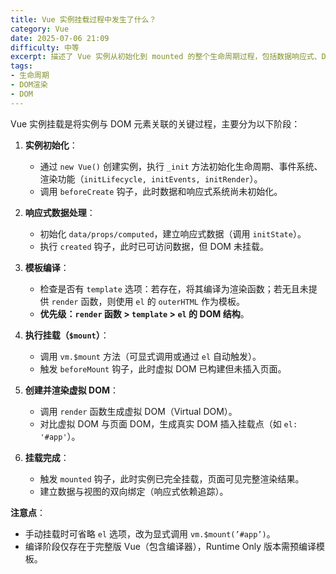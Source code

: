 ```yaml
---
title: Vue 实例挂载过程中发生了什么？
category: Vue
date: 2025-07-06 21:09
difficulty: 中等
excerpt: 描述了 Vue 实例从初始化到 mounted 的整个生命周期过程，包括数据响应式、DOM 挂载和虚拟 DOM 渲染。
tags:
- 生命周期
- DOM渲染
- DOM
---
```

Vue 实例挂载是将实例与 DOM 元素关联的关键过程，主要分为以下阶段：  
1. **实例初始化**：  
   - 通过 `new Vue()` 创建实例，执行 `_init` 方法初始化生命周期、事件系统、渲染功能（`initLifecycle, initEvents, initRender`）。  
   - 调用 `beforeCreate` 钩子，此时数据和响应式系统尚未初始化。  

2. **响应式数据处理**：  
   - 初始化 `data/props/computed`，建立响应式数据（调用 `initState`）。  
   - 执行 `created` 钩子，此时已可访问数据，但 DOM 未挂载。  

3. **模板编译**：  
   - 检查是否有 `template` 选项：若存在，将其编译为渲染函数；若无且未提供 `render` 函数，则使用 `el` 的 `outerHTML` 作为模板。  
   - **优先级：`render` 函数 > `template` > `el` 的 DOM 结构**。  

4. **执行挂载（`$mount`）**：  
   - 调用 `vm.$mount` 方法（可显式调用或通过 `el` 自动触发）。  
   - 触发 `beforeMount` 钩子，此时虚拟 DOM 已构建但未插入页面。  

5. **创建并渲染虚拟 DOM**：  
   - 调用 `render` 函数生成虚拟 DOM（Virtual DOM）。  
   - 对比虚拟 DOM 与页面 DOM，生成真实 DOM 插入挂载点（如 `el: '#app'`）。  

6. **挂载完成**：  
   - 触发 `mounted` 钩子，此时实例已完全挂载，页面可见完整渲染结果。  
   - 建立数据与视图的双向绑定（响应式依赖追踪）。  

**注意点**：  
- 手动挂载时可省略 `el` 选项，改为显式调用 `vm.$mount(’#app’)`。  
- 编译阶段仅存在于完整版 Vue（包含编译器），Runtime Only 版本需预编译模板。
